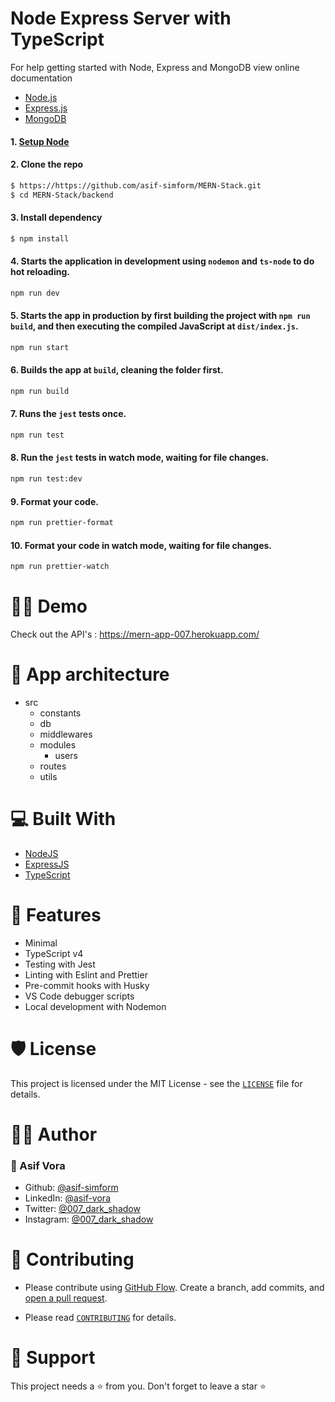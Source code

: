 # Node Express Server with TypeScript

For help getting started with Node, Express and MongoDB view online documentation

- [Node.js](https://nodejs.org/en/docs/)
- [Express.js](https://expressjs.com/)
- [MongoDB](https://docs.mongodb.com/)

#### 1. [Setup Node](https://nodejs.org/en/)

#### 2. Clone the repo

```sh
$ https://https://github.com/asif-simform/MERN-Stack.git
$ cd MERN-Stack/backend
```

#### 3. Install dependency

```sh
$ npm install
```

#### 4. Starts the application in development using `nodemon` and `ts-node` to do hot reloading.
```bash
npm run dev
```

#### 5. Starts the app in production by first building the project with `npm run build`, and then executing the compiled JavaScript at `dist/index.js`.
```bash
npm run start
```

#### 6. Builds the app at `build`, cleaning the folder first.
```bash
npm run build
```

#### 7. Runs the `jest` tests once.
```bash
npm run test
```

#### 8. Run the `jest` tests in watch mode, waiting for file changes.
```bash
npm run test:dev
```

#### 9. Format your code.
```bash
npm run prettier-format
```

#### 10. Format your code in watch mode, waiting for file changes.
```bash
npm run prettier-watch
```

# 👨‍💻 Demo
Check out the API's : https://mern-app-007.herokuapp.com/

# 📖 App architecture 
- src
    - constants
    - db
    - middlewares
    - modules 
        - users
    - routes
    - utils
# 💻 Built With  
- [NodeJS](https://nodejs.org/en/)
- [ExpressJS](https://expressjs.com/)
- [TypeScript](https://www.typescriptlang.org/)

# 🎉 Features

- Minimal
- TypeScript v4
- Testing with Jest
- Linting with Eslint and Prettier
- Pre-commit hooks with Husky
- VS Code debugger scripts
- Local development with Nodemon

# 🛡️ License

This project is licensed under the MIT License - see the [`LICENSE`](LICENSE) file for details.

# 👨‍💻 Author
### 👤 Asif Vora
- Github: [@asif-simform](https://github.com/asif-simform)
- LinkedIn: [@asif-vora](https://www.linkedin.com/in/asif-vora/)
- Twitter: [@007_dark_shadow](https://twitter.com/007_dark_shadow)
- Instagram: [@007_dark_shadow](https://www.instagram.com/007_dark_shadow/)

# 🍰 Contributing

- Please contribute using [GitHub Flow](https://guides.github.com/introduction/flow). Create a branch, add commits, and [open a pull request](https://github.com/asif-simform/MERN-Stack/compare).

- Please read [`CONTRIBUTING`](CONTRIBUTING.md) for details.

# 🙏 Support
This project needs a ⭐️  from you. Don't forget to leave a star ⭐️